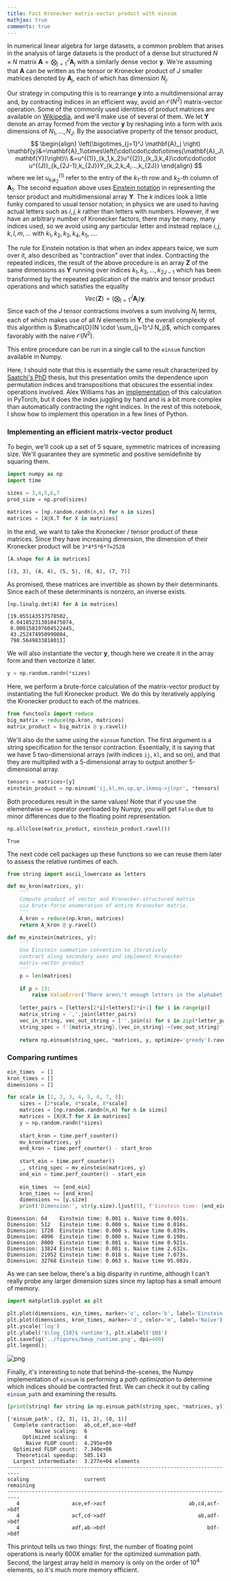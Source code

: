 ```yaml
---
title: Fast Kronecker matrix-vector product with einsum 
mathjax: true
comments: true
---
```


In numerical linear algebra for large datasets, a common problem that arises in the analysis of large datasets is the product of a dense but structured $N \times N$ matrix $\mathbf{A} = \bigotimes_{j=1}^J \mathbf{A}_j$ with a similarly dense vector $\mathbf{y}$. We're assuming that $\mathbf{A}$ can be written as the tensor or Kronecker product of $J$ smaller matrices denoted by $\mathbf{A}_j$, each of which has dimension $N_j$. 

Our strategy in computing this is to rearrange $\mathbf{y}$ into a multdimensional array and, by contracting indices in an efficient way, avoid an $\mathcal{O}(N^2)$ matrix-vector operation. Some of the commonly used identities of product matrices are available on [Wikipedia](https://en.wikipedia.org/wiki/Kronecker_product), and we'll make use of several of them. We let $\mathbf{Y}$ denote an array formed from the vector $\mathbf{y}$ by reshaping into a form with axis dimensions of $N_1,...,N_J$. By the associative property of the tensor product,
$$
\begin{align}
\left(\bigotimes_{j=1}^J \mathbf{A}_j \right) \mathbf{y}&=\mathbf{A}_1\otimes\left(\cdot\cdot\cdot\otimes(\mathbf{A}_J\mathbf{Y})\right)\\
&=u^{(1)}_{k_1,k_2}u^{(2)}_{k_3,k_4}\cdot\cdot\cdot u^{(J)}_{k_{2J-1},k_{2J}}Y_{k_2,k_4,...,k_{2J}}
\end{align}
$$
where we let $u^{(1)}_{k_1k_2}$ refer to the entry of the $k_1$-th row and $k_2$-th column of $\mathbf{A}_1$. The second equation above uses [Einstein notation](https://en.wikipedia.org/wiki/Einstein_notation) in representing the tensor product and multidimensional array $\mathbf{Y}$. The $k$ indices look a little funky compared to usual tensor notation; in physics we are used to having actual letters such as $i, j, k$ rather than letters with numbers. However, if we have an arbitrary number of Kronecker factors, there may be many, many indices used, so we avoid using any particular letter and instead replace $i, j, k, l, m,...$ with $k_1, k_2, k_3, k_4, k_5,...$.

The rule for Einstein notation is that when an index appears twice, we sum over it, also described as "contraction" over that index. Contracting the repeated indices, the result of the above procedure is an array $\mathbf{Z}$ of the same dimensions as $\mathbf{Y}$ running over indices $k_1, k_3,...,k_{2J-1}$ which has been transformed by the repeated application of the matrix and tensor product operations and which satisfies the equality 
$$Vec(\mathbf{Z})=\left(\bigotimes_{j=1}^J \mathbf{A}_j \right) \mathbf{y}.$$
Since each of the $J$ tensor contractions involves a sum involving $N_j$ terms, each of which makes use of all $N$ elements in $\mathbf{Y}$, the overall complexity of this algorithm is $\mathcal{O}(N \cdot \sum_{j=1}^J N_j)$, which compares favorably with the naive $\mathcal{O}(N^2)$. 

This entire procedure can be run in a single call to the `einsum` function available in Numpy.
 
Here, I should note that this is essentially the same result characterized by [Saatchi's PhD](http://mlg.eng.cam.ac.uk/pub/pdf/Saa11.pdf) thesis, but this presentation omits the dependence upon permutation indices and transpositions that obscures the essential index operations involved. Alex Williams has an [implementation](https://gist.github.com/ahwillia/f65bc70cb30206d4eadec857b98c4065) of this calculation in PyTorch, but it does the index juggling by hand and is a bit more complex than automatically contracting the right indices. 
In the rest of this notebook, I show how to implement this operation in a few lines of Python.

### Implementing an efficient matrix-vector product

To begin, we'll cook up a set of 5 square, symmetric matrices of increasing size. We'll guarantee they are symmetic and positive semidefinite by squaring them.


```python
import numpy as np
import time

sizes = 3,4,5,6,7
prod_size = np.prod(sizes)

matrices = [np.random.randn(n,n) for n in sizes]
matrices = [X@X.T for X in matrices]


```

In the end, we want to take the Kronecker / tensor product of these matrices. Since they have increasing dimension, the dimension of their Kronecker product will be `3*4*5*6*7=2520`


```python
[A.shape for A in matrices]
```




    [(3, 3), (4, 4), (5, 5), (6, 6), (7, 7)]



As promised, these matrices are invertible as shown by their determinants. Since each of these determinants is nonzero, an inverse exists.



```python
[np.linalg.det(A) for A in matrices]
```




    [19.055143537578502,
     0.041852313010475074,
     0.008158197604522445,
     43.252474950990084,
     798.5649833818011]



We will also instantiate the vector $\mathbf{y}$, though here we create it in the array form and then vectorize it later.


```python
y = np.random.randn(*sizes)
```

Here, we perform a brute-force calculation of the matrix-vector product by instantiating the full Kronecker product. We do this by iteratively applying the Kronecker product to each of the matrices.


```python
from functools import reduce
big_matrix = reduce(np.kron, matrices)
matrix_product = big_matrix @ y.ravel()
```

We'll also do the same using the `einsum` function. The first argument is a string specification for the tensor contraction. Essentially, it is saying that we have 5 two-dimensional arrays (with indices `ij`, `kl`, and so on), and that they are multiplied with a 5-dimensional array to output another 5-dimensional array.


```python
tensors = matrices+[y]
einstein_product = np.einsum('ij,kl,mn,op,qr,ikmoq->jlnpr', *tensors)

```

Both procedures result in the same values! Note that if you use the elementwise `==` operator overloaded by Numpy, you will get `False` due to minor differences due to the floating point representation.


```python
np.allclose(matrix_product, einstein_product.ravel())
```




    True



The next code cell packages up these functions so we can reuse them later to assess the relative runtimes of each.


```python
from string import ascii_lowercase as letters

def mv_kron(matrices, y):
    '''
    Compute product of vector and Kronecker-structured matrix
    via brute-force enumeration of entire Kronecker matrix.
    '''
    A_kron = reduce(np.kron, matrices)
    return A_kron @ y.ravel()

def mv_einstein(matrices, y):
    '''
    Use Einstein summation convention to iteratively
    contract along secondary axes and implement Kronecker 
    matrix-vector product
    '''
    p = len(matrices)
    
    if p > 13:
        raise ValueError('There aren\'t enough letters in the alphabet for this operation :(')
    
    letter_pairs = [letters[2*i]+letters[2*i+1] for i in range(p)]
    matrix_string = ','.join(letter_pairs)
    vec_in_string, vec_out_string = [''.join(s) for s in zip(*letter_pairs)]
    string_spec = f'{matrix_string},{vec_in_string}->{vec_out_string}'
    
    return np.einsum(string_spec, *matrices, y, optimize='greedy').ravel(), string_spec
```

### Comparing runtimes


```python
ein_times  = []
kron_times = []
dimensions = []

for scale in [1, 2, 3, 4, 5, 6, 7, 8]:
    sizes = [2*scale, 4*scale, 8*scale]
    matrices = [np.random.randn(n,n) for n in sizes]
    matrices = [X@X.T for X in matrices]
    y = np.random.randn(*sizes)
    
    start_kron = time.perf_counter()
    mv_kron(matrices, y)
    end_kron = time.perf_counter() - start_kron
    
    start_ein = time.perf_counter()
    _, string_spec = mv_einstein(matrices, y)
    end_ein = time.perf_counter() - start_ein
    
    ein_times  += [end_ein]
    kron_times += [end_kron]
    dimensions += [y.size]
    print('Dimension:', str(y.size).ljust(5), f'Einstein time: {end_ein:.3f} s.', f'Naive time {end_kron:.3f}s.')


```

    Dimension: 64    Einstein time: 0.001 s. Naive time 0.001s.
    Dimension: 512   Einstein time: 0.000 s. Naive time 0.016s.
    Dimension: 1728  Einstein time: 0.000 s. Naive time 0.039s.
    Dimension: 4096  Einstein time: 0.000 s. Naive time 0.190s.
    Dimension: 8000  Einstein time: 0.001 s. Naive time 0.921s.
    Dimension: 13824 Einstein time: 0.001 s. Naive time 2.632s.
    Dimension: 21952 Einstein time: 0.018 s. Naive time 7.073s.
    Dimension: 32768 Einstein time: 0.063 s. Naive time 95.083s.


As we can see below, there's a big disparity in runtime, although I can't really probe any larger dimension sizes since my laptop has a small amount of memory.


```python
import matplotlib.pyplot as plt

plt.plot(dimensions, ein_times, marker='o', color='b', label='Einstein')
plt.plot(dimensions, kron_times, marker='d', color='m', label='Naive')
plt.yscale('log')
plt.ylabel('$\log_{10}$ runtime'), plt.xlabel('$N$')
plt.savefig('../figures/kmvp_runtime.png', dpi=400)
plt.legend();

```


    
![png](/images/kmvp_runtime.png)
    


Finally, it's interesting to note that behind-the-scenes, the Numpy implementation of `einsum` is performing a *path optimization* to determine which indices should be contracted first. We can check it out by calling `einsum_path` and examining the results.


```python
[print(string) for string in np.einsum_path(string_spec, *matrices, y)];
```

    ['einsum_path', (2, 3), (1, 2), (0, 1)]
      Complete contraction:  ab,cd,ef,ace->bdf
             Naive scaling:  6
         Optimized scaling:  4
          Naive FLOP count:  4.295e+09
      Optimized FLOP count:  7.340e+06
       Theoretical speedup:  585.143
      Largest intermediate:  3.277e+04 elements
    --------------------------------------------------------------------------
    scaling                  current                                remaining
    --------------------------------------------------------------------------
       4                 ace,ef->acf                           ab,cd,acf->bdf
       4                 acf,cd->adf                              ab,adf->bdf
       4                 adf,ab->bdf                                 bdf->bdf


This printout tells us two things: first, the number of floating point operations is nearly 600X smaller for the optimized summation path. Second, the largest array held in memory is only on the order of $10^4$ elements, so it's much more memory efficient.
